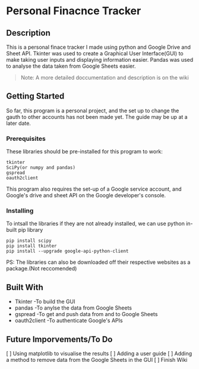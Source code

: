 # Personal Finacnce Tracker

## Description
This is a personal finace tracker I made using python and Google Drive and Sheet API. Tkinter was used to create a Graphical User Interface(GUI) to make taking user inputs and displaying information easier. Pandas was used to analyse the data taken from Google Sheets easier. 
> Note: A more detailed doccumentation and description is on the wiki

## Getting Started
So far, this program is a personal project, and the set up to change the gauth to other accounts has not been made yet. The guide may be up at a later date. 

### Prerequisites
These libraries should be pre-installed for this program to work:
```
tkinter
SciPy(or numpy and pandas)
gspread
oauth2client
```
This program also requires the set-up of a Google service account, and Google's drive and sheet API on the Google developer's console.
### Installing
To intsall the libraries if they are not already installed, we can use python in-built pip library
```
pip install scipy
pip install tkinter
pip install --upgrade google-api-python-client
```
PS: The libraries can also be downloaded off their respective websites as a package.(Not reccomended)

## Built With
- Tkinter -To build the GUI 
- pandas -To anylse the data from Google Sheets
- gspread -To get and push data from and to Google Sheets
- oauth2client -To authenticate Google's APIs

## Future Imporvements/To Do
[ ] Using matplotlib to visualise the results
[ ] Adding a user guide
[ ] Adding a method to remove data from the Google Sheets in the GUI
[ ] Finish Wiki
